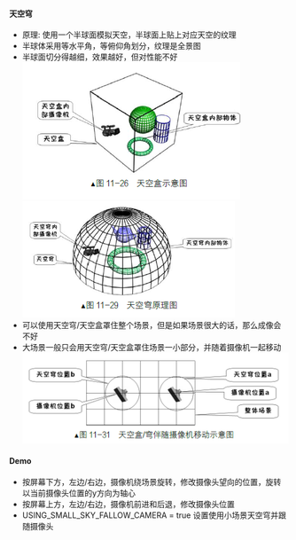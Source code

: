 #### 天空穹
* 原理: 使用一个半球面模拟天空，半球面上贴上对应天空的纹理
* 半球体采用等水平角，等俯仰角划分，纹理是全景图
* 半球面切分得越细，效果越好，但对性能不好
![show1](天空盒.png)
![show2](天空穹.png)
* 可以使用天空穹/天空盒罩住整个场景，但是如果场景很大的话，那么成像会不好
* 大场景一般只会用天空穹/天空盒罩住场景一小部分，并随着摄像机一起移动
![show3](天空穹跟随摄像机移动.png)

#### Demo
* 按屏幕下方，左边/右边，摄像机绕场景旋转，修改摄像头望向的位置，旋转以当前摄像头位置的y方向为轴心
* 按屏幕上方，左边/右边，摄像机前进和后退，修改摄像头位置
* USING_SMALL_SKY_FALLOW_CAMERA = true 设置使用小场景天空穹并跟随摄像头